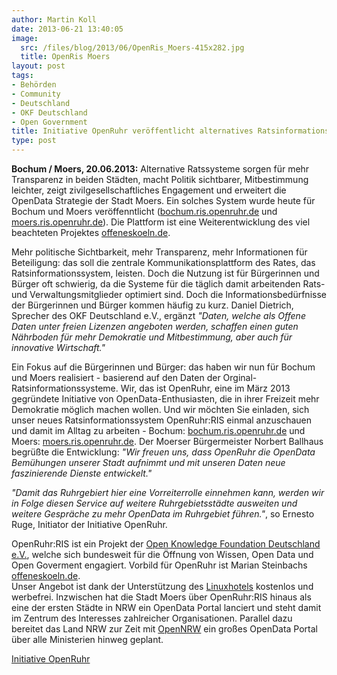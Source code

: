 ```yaml
---
author: Martin Koll
date: 2013-06-21 13:40:05
image:
  src: /files/blog/2013/06/OpenRis_Moers-415x282.jpg
  title: OpenRis Moers
layout: post
tags:
- Behörden
- Community
- Deutschland
- OKF Deutschland
- Open Government
title: Initiative OpenRuhr veröffentlicht alternatives Ratsinformationssystem für Bochum und Moers
type: post
---
```


**Bochum / Moers, 20.06.2013:** Alternative Ratssysteme sorgen für mehr Transparenz in beiden Städten, macht Politik sichtbarer, Mitbestimmung leichter, zeigt zivilgesellschaftliches Engagement und erweitert die OpenData Strategie der Stadt Moers. Ein solches System wurde heute für Bochum und Moers veröffenntlicht ([bochum.ris.openruhr.de](http://bochum.ris.openruhr.de/) und [moers.ris.openruhr.de](http://moers.ris.openruhr.de/)). Die Plattform ist eine Weiterentwicklung des viel beachteten Projektes [offeneskoeln.de](http://offeneskoeln.de/).

Mehr politische Sichtbarkeit, mehr Transparenz, mehr Informationen für Beteiligung: das soll die zentrale Kommunikationsplattform des Rates, das Ratsinformationssystem, leisten. Doch die Nutzung ist für Bürgerinnen und Bürger oft schwierig, da die Systeme für die täglich damit arbeitenden Rats- und Verwaltungsmitglieder optimiert sind. Doch die Informationsbedürfnisse der Bürgerinnen und Bürger kommen häufig zu kurz. Daniel Dietrich, Sprecher des OKF Deutschland e.V., ergänzt _"Daten, welche als Offene Daten unter freien Lizenzen angeboten werden, schaffen einen guten Nährboden für mehr Demokratie und Mitbestimmung, aber auch für innovative Wirtschaft."_

Ein Fokus auf die Bürgerinnen und Bürger: das haben wir nun für Bochum und Moers realisiert - basierend auf den Daten der Orginal-Ratsinformationssysteme. Wir, das ist OpenRuhr, eine im März 2013 gegründete Initiative von OpenData-Enthusiasten, die in ihrer Freizeit mehr Demokratie möglich machen wollen. Und wir möchten Sie einladen, sich unser neues Ratsinformationssystem OpenRuhr:RIS einmal anzuschauen und damit im Alltag zu arbeiten - Bochum: [bochum.ris.openruhr.de](bochum.ris.openruhr.de) und Moers: [moers.ris.openruhr.de](http://moers.ris.openruhr.de). Der Moerser Bürgermeister Norbert Ballhaus begrüßte die Entwicklung: _"Wir freuen uns, dass OpenRuhr die OpenData Bemühungen unserer Stadt aufnimmt und mit unseren Daten neue faszinierende Dienste entwickelt."_

_"Damit das Ruhrgebiert hier eine Vorreiterrolle einnehmen kann, werden wir in Folge diesen Service auf weitere Ruhrgebietsstädte ausweiten und weitere Gespräche zu mehr OpenData im Ruhrgebiet führen."_, so Ernesto Ruge, Initiator der Initiative OpenRuhr.

OpenRuhr:RIS ist ein Projekt der [Open Knowledge Foundation Deutschland e.V.](www.okfn.de), welche sich bundesweit für die Öffnung von Wissen, Open Data und Open Goverment engagiert. Vorbild für OpenRuhr ist Marian Steinbachs [offeneskoeln.de](http://offeneskoeln.de/).  
Unser Angebot ist dank der Unterstützung des [Linuxhotels](http://www.linuxhotel.de) kostenlos und werbefrei. Inzwischen hat die Stadt Moers über OpenRuhr:RIS hinaus als eine der ersten Städte in NRW ein OpenData Portal lanciert und steht damit im Zentrum des Interesses zahlreicher Organisationen. Parallel dazu bereitet das Land NRW zur Zeit mit [OpenNRW](http://www.nrw.de/opennrw/) ein großes OpenData Portal über alle Ministerien hinweg geplant.

[Initiative OpenRuhr](http://openruhr.de/)

 